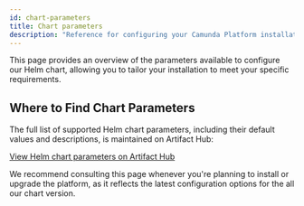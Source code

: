```yaml
---
id: chart-parameters
title: Chart parameters
description: "Reference for configuring your Camunda Platform installation via Helm chart values."
---
```


This page provides an overview of the parameters available to configure our Helm chart, allowing you to tailor your installation to meet your specific requirements.

## Where to Find Chart Parameters

The full list of supported Helm chart parameters, including their default values and descriptions, is maintained on Artifact Hub:

[View Helm chart parameters on Artifact Hub](https://artifacthub.io/packages/helm/camunda/camunda-platform/#parameters)

We recommend consulting this page whenever you're planning to install or upgrade the platform, as it reflects the latest configuration options for the all our chart version.